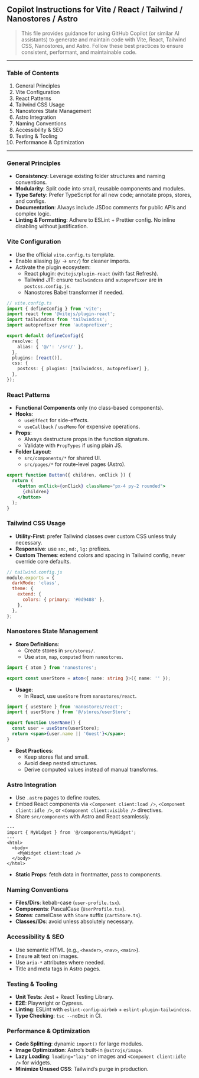 ## Copilot Instructions for Vite / React / Tailwind / Nanostores / Astro

> This file provides guidance for using GitHub Copilot (or similar AI assistants) to generate and maintain code with Vite, React, Tailwind CSS, Nanostores, and Astro. Follow these best practices to ensure consistent, performant, and maintainable code.

---

### Table of Contents

1. General Principles
2. Vite Configuration
3. React Patterns
4. Tailwind CSS Usage
5. Nanostores State Management
6. Astro Integration
7. Naming Conventions
8. Accessibility & SEO
9. Testing & Tooling
10. Performance & Optimization

---

### General Principles

- **Consistency**: Leverage existing folder structures and naming conventions.
- **Modularity**: Split code into small, reusable components and modules.
- **Type Safety**: Prefer TypeScript for all new code; annotate props, stores, and configs.
- **Documentation**: Always include JSDoc comments for public APIs and complex logic.
- **Linting & Formatting**: Adhere to ESLint + Prettier config. No inline disabling without justification.


### Vite Configuration

- Use the official `vite.config.ts` template.
- Enable aliasing (`@/` → `src/`) for cleaner imports.
- Activate the plugin ecosystem:
  - React plugin: `@vitejs/plugin-react` (with fast Refresh).
  - Tailwind JIT: ensure `tailwindcss` and `autoprefixer` are in `postcss.config.js`.
  - Nanostores Babel transformer if needed.

```ts
// vite.config.ts
import { defineConfig } from 'vite';
import react from '@vitejs/plugin-react';
import tailwindcss from 'tailwindcss';
import autoprefixer from 'autoprefixer';

export default defineConfig({
  resolve: {
    alias: { '@/': '/src/' },
  },
  plugins: [react()],
  css: {
    postcss: { plugins: [tailwindcss, autoprefixer] },
  },
});
```


### React Patterns

- **Functional Components** only (no class-based components).
- **Hooks**:
  - `useEffect` for side-effects.
  - `useCallback` / `useMemo` for expensive operations.
- **Props**:
  - Always destructure props in the function signature.
  - Validate with `PropTypes` if using plain JS.
- **Folder Layout**:
  - `src/components/*` for shared UI.
  - `src/pages/*` for route-level pages (Astro).

```jsx
export function Button({ children, onClick }) {
  return (
    <button onClick={onClick} className="px-4 py-2 rounded">
      {children}
    </button>
  );
}
```


### Tailwind CSS Usage

- **Utility-First**: prefer Tailwind classes over custom CSS unless truly necessary.
- **Responsive**: use `sm:`, `md:`, `lg:` prefixes.
- **Custom Themes**: extend colors and spacing in Tailwind config, never override core defaults.

```js
// tailwind.config.js
module.exports = {
  darkMode: 'class',
  theme: {
    extend: {
      colors: { primary: '#0d9488' },
    },
  },
};
```


### Nanostores State Management

- **Store Definitions**:
  - Create stores in `src/stores/`.
  - Use `atom`, `map`, `computed` from `nanostores`.

```ts
import { atom } from 'nanostores';

export const userStore = atom<{ name: string }>({ name: '' });
```

- **Usage**:
  - In React, use `useStore` from `nanostores/react`.

```jsx
import { useStore } from 'nanostores/react';
import { userStore } from '@/stores/userStore';

export function UserName() {
  const user = useStore(userStore);
  return <span>{user.name || 'Guest'}</span>;
}
```

- **Best Practices**:
  - Keep stores flat and small.
  - Avoid deep nested structures.
  - Derive computed values instead of manual transforms.


### Astro Integration

- Use `.astro` pages to define routes.
- Embed React components via `<Component client:load />`, `<Component client:idle />`, or `<Component client:visible />` directives.
- Share `src/components` with Astro and React seamlessly.

```astro
---
import { MyWidget } from '@/components/MyWidget';
---
<html>
  <body>
    <MyWidget client:load />
  </body>
</html>
```

- **Static Props**: fetch data in frontmatter, pass to components.


### Naming Conventions

- **Files/Dirs**: kebab-case (`user-profile.tsx`).
- **Components**: PascalCase (`UserProfile.tsx`).
- **Stores**: camelCase with `Store` suffix (`cartStore.ts`).
- **Classes/IDs**: avoid unless absolutely necessary.


### Accessibility & SEO

- Use semantic HTML (e.g., `<header>`, `<nav>`, `<main>`).
- Ensure alt text on images.
- Use `aria-*` attributes where needed.
- Title and meta tags in Astro pages.


### Testing & Tooling

- **Unit Tests**: Jest + React Testing Library.
- **E2E**: Playwright or Cypress.
- **Linting**: ESLint with `eslint-config-airbnb` + `eslint-plugin-tailwindcss`.
- **Type Checking**: `tsc --noEmit` in CI.


### Performance & Optimization

- **Code Splitting**: dynamic `import()` for large modules.
- **Image Optimization**: Astro’s built-in `@astrojs/image`.
- **Lazy Loading**: `loading="lazy"` on images and `<Component client:idle />` for widgets.
- **Minimize Unused CSS**: Tailwind’s purge in production.
